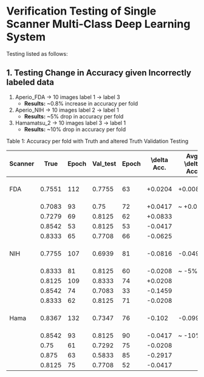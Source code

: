 # Verification Testing of Single Scanner Multi-Class Deep Learning System

Testing listed as follows:

## 1. Testing Change in Accuracy given Incorrectly labeled data
1. Aperio_FDA -> 10 images label 1 -> label 3
    - **Results:** ~0.8% increase in accuracy per fold
2. Aperio_NIH -> 10 images label 2 -> label 1
    - **Results:** ~5% drop in accuracy per fold
3. Hamamatsu_2 -> 10 images label 3 -> label 1
    - **Results:** ~10% drop in accuracy per fold

Table 1: Accuracy per fold with Truth and altered Truth Validation Testing


|Scanner|True|Epoch|Val_test|Epoch|\delta Acc.|Avg. \delta Acc.|Description|
|-------|----|-----|--------|-----|-----------|----------------| :-------: |
|FDA|0.7551|112|0.7755|63|+0.0204|+0.00824|10 images label 1 -> label 3|
| |0.7083|93|0.75|72|+0.0417|~ +0.08%||
| |0.7279|69|0.8125|62|+0.0833|||
| |0.8542|53|0.8125|53|-0.0417|||
| |0.8333|65|0.7708|66|-0.0625|||
|NIH|0.7755|107|0.6939|81|-0.0816|-0.04966|10 images label 2 -> label 1|
| |0.8333|81|0.8125|60|-0.0208|~ -5%||
| |0.8125|109|0.8333|74|+0.0208|||
| |0.8542|74|0.7083|33|-0.1459|||
| |0.8333|62|0.8125|71|-0.0208|||
|Hama|0.8367|132|0.7347|76|-0.102|-0.09958|10 images label 3 -> label 1|
| |0.8542|93|0.8125|90|-0.0417|~ -10%||
| |0.75|61|0.7292|75|-0.0208|||
| |0.875|63|0.5833|85|-0.2917|||
| |0.8125|75|0.7708|52|-0.0417|||



